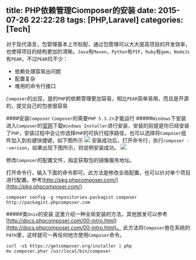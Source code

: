 title: PHP依赖管理Ciomposer的安装
date: 2015-07-26 22:22:28
tags: [PHP,Laravel]
categories: [Tech]
---
对于现代语言，包管理基本上市标配，通过包管理可以大大提高项目的开发效率，也使得项目的结构更加的清晰。`Java`有`Maven`，`Python`有`PIP`，`Ruby`有`gem`，`NodeJs`有`PEAR`，不过`PEAR`坑不少：
* 依赖处理容易出问题
* 配置复杂
* 难用的命令行接口

`Composer`的出现，是的`PHP`的依赖管理更加容易，相比`PEAR`简单易用，而且是开源的，提交自己的包夜很容易

####安装`Composer`
`Composer`的需要`PHP 5.3.2+`才能运行
#####`Windows`下安装
进入`Composer`的[官网](https://getcomposer.org/download/)下载`Windows Installer`进行安装，安装的前提是你已经安装了`PHP`，安装过程中会让你选择`PHP`的可执行程序路径，也可以选择将`Composer`组件加入到右键快捷键，如下图所示
![](http://7sbpmg.com1.z0.glb.clouddn.com/img_composer_1.png)
安装成功后，打开命令行，执行`composer --version`，如果出现下图所示，则说明安装成功。
![](http://7sbpmg.com1.z0.glb.clouddn.com/img_composer_2.png)

修改`Composer`的配置文件，指定获取包的镜像服务地址。

<!--more -->

打开命令行，输入下面的命令即可。此方法是修改全局配置，也可以针对单个项目进行配置。参考[http://pkg.phpcomposer.com/](http://pkg.phpcomposer.com/)
```
composer config -g repositories.packagist composer http://packagist.phpcomposer.com
```
#####类`Unix`的安装
这里介绍一种全局安装的方法，其他放发可以参考[http://docs.phpcomposer.com/00-intro.html](http://docs.phpcomposer.com/00-intro.html)。
此方法将`Composer`放在系统的`PATH`里，这样就可一再任何地方使用`Composer`命令。
```
curl -sS https://getcomposer.org/installer | php
mv composer.phar /usr/local/bin/composer
```
